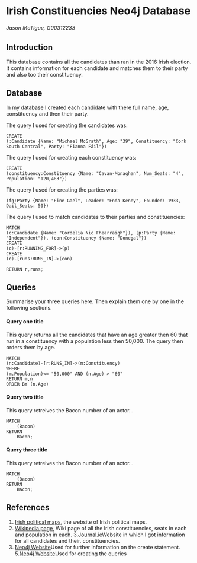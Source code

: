 # Irish Constituencies Neo4j Database
###### Jason McTigue, G00312233

## Introduction
This database contains all the candidates than ran in the 2016 Irish election. It contains information for each candidate and matches them to their party and also too their constituency.


## Database
In my database I created each candidate with there full name, age, constituency and then their party.


The query I used for creating the candidates was:

```cypher
CREATE
(:Candidate {Name: "Michael McGrath", Age: "39", Constituency: "Cork South Central", Party: "Fianna Fáil"})
```

The query I used for creating each constituency was:

```cypher
CREATE 
(constituency:Constituency {Name: "Cavan-Monaghan", Num_Seats: "4", Population: "120,483"})
```

The query I used for creating the parties was:

```cypher
(fg:Party {Name: "Fine Gael", Leader: "Enda Kenny", Founded: 1933, Dail_Seats: 50})
```
The query I used to match candidates to their parties and constituencies:

```cypher
MATCH
(c:Candidate {Name: "Cordelia Nic Fhearraigh"}), (p:Party {Name: "Independent"}), (con:Constituency {Name: "Donegal"})
CREATE
(c)-[r:RUNNING_FOR]->(p)
CREATE
(c)-[runs:RUNS_IN]->(con)

RETURN r,runs;

```

## Queries
Summarise your three queries here.
Then explain them one by one in the following sections.

#### Query one title
This query returns all the candidates that have an age greater then 60 that run
in a constituency with a population less then 50,000. The query then orders them by age.
```cypher
MATCH
(n:Candidate)-[r:RUNS_IN]->(m:Constituency)
WHERE
(m.Population)<= "50,000" AND (n.Age) > "60"
RETURN m,n
ORDER BY (n.Age)
```

#### Query two title
This query retreives the Bacon number of an actor...
```cypher
MATCH
	(Bacon)
RETURN
	Bacon;
```

#### Query three title
This query retreives the Bacon number of an actor...
```cypher
MATCH
	(Bacon)
RETURN
	Bacon;
```

## References
1. [Irish political maps](http://irishpoliticalmaps.blogspot.ie/2012/06/constituency-commission-boundary.html), the website of Irish political maps.
2. [Wikipedia page](https://en.wikipedia.org/wiki/Parliamentary_constituencies_in_the_Republic_of_Ireland), Wiki page of all the Irish constituencies, seats in each and population in each.
3.[Journal.ie](http://www.thejournal.ie/election-2016/constituency)Website in which I got information for all candidates and their. constituencies.
4. [Neo4j Website](http://neo4j.com/docs/stable/query-create.html)Used for further information on the create statement.
5.[Neo4j Website](http://neo4j.com/docs/stable/query-match.html)Used for creating the queries